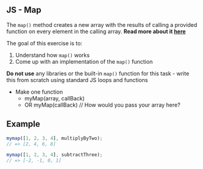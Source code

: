 ## JS - Map

The `map()` method creates a new array with the results of calling a provided function on every element in the calling array. **Read more about it [here](https://developer.mozilla.org/en-US/docs/Web/JavaScript/Reference/Global_Objects/Array/map)**


The goal of this exercise is to:
1. Understand how `map()` works
2. Come up with an implementation of the `map()` function

**Do not use** any libraries or the built-in `map()` function for this task - write this from scratch using standard JS loops and functions

- Make one function
  - myMap(array, callBack)
  - OR myMap(callBack) // How would you pass your array here?

## Example

```js
mymap([1, 2, 3, 4], multiplyByTwo);
// => [2, 4, 6, 8]

mymap([1, 2, 3, 4], subtractThree);
// => [-2, -1, 0, 1]
```